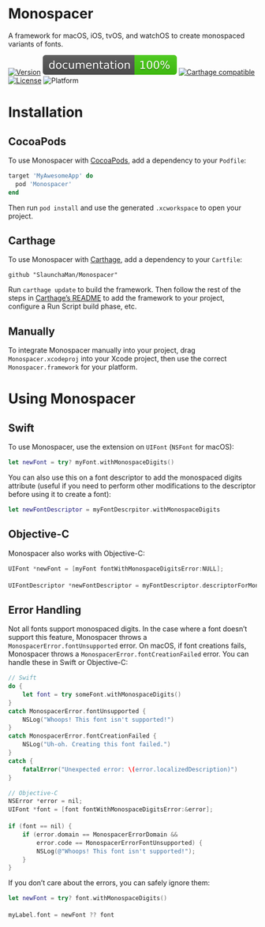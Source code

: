 # Monospacer

A framework for macOS, iOS, tvOS, and watchOS to create monospaced variants of fonts.

[![Version](https://img.shields.io/cocoapods/v/Monospacer.svg?style=flat)](https://cocoapods.org/pods/Monospacer)
[![Documentation](docs/badge.svg)](https://slaunchaman.github.io/Monospacer/)
[![Carthage compatible](https://img.shields.io/badge/Carthage-compatible-4BC51D.svg?style=flat)](https://github.com/Carthage/Carthage)
[![License](https://img.shields.io/cocoapods/l/Monospacer.svg?style=flat)](https://github.com/SlaunchaMan/Monospacer/blob/master/LICENSE)
![Platform](https://img.shields.io/cocoapods/p/Monospacer.svg?style=flat)

# Installation

## CocoaPods

To use Monospacer with [CocoaPods](https://cocoapods.org), add a dependency to your `Podfile`:

```Ruby
target 'MyAwesomeApp' do
  pod 'Monospacer'
end
```

Then run `pod install` and use the generated `.xcworkspace` to open your project.

## Carthage

To use Monospacer with [Carthage](https://github.com/Carthage/Carthage), add a dependency to your `Cartfile`:

```
github "SlaunchaMan/Monospacer"
```

Run `carthage update` to build the framework. Then follow the rest of the steps in [Carthage’s README](https://github.com/Carthage/Carthage#getting-started) to add the framework to your project, configure a Run Script build phase, etc.

## Manually

To integrate Monospacer manually into your project, drag `Monospacer.xcodeproj` into your Xcode project, then use the correct `Monospacer.framework` for your platform.

# Using Monospacer

## Swift

To use Monospacer, use the extension on `UIFont` (`NSFont` for macOS):

```Swift
let newFont = try? myFont.withMonospaceDigits()
```

You can also use this on a font descriptor to add the monospaced digits attribute (useful if you need to perform other modifications to the descriptor before using it to create a font):

```Swift
let newFontDescriptor = myFontDescrpitor.withMonospaceDigits
```

## Objective-C

Monospacer also works with Objective-C:

```Objective-C
UIFont *newFont = [myFont fontWithMonospaceDigitsError:NULL];

UIFontDescriptor *newFontDescriptor = myFontDescriptor.descriptorForMonospaceDigits;
```

## Error Handling

Not all fonts support monospaced digits. In the case where a font doesn’t support this feature, Monospacer throws a `MonospacerError.fontUnsupported` error. On macOS, if font creations fails, Monospacer throws a `MonospacerError.fontCreationFailed` error.  You can handle these in Swift or Objective-C:

```Swift
// Swift
do {
    let font = try someFont.withMonospaceDigits()
}
catch MonospacerError.fontUnsupported {
    NSLog("Whoops! This font isn't supported!")
}
catch MonospacerError.fontCreationFailed {
    NSLog("Uh-oh. Creating this font failed.")
}
catch {
    fatalError("Unexpected error: \(error.localizedDescription)")
}
```

```Objective-C
// Objective-C
NSError *error = nil;
UIFont *font = [font fontWithMonospaceDigitsError:&error];

if (font == nil) {
    if (error.domain == MonospacerErrorDomain &&
        error.code == MonospacerErrorFontUnsupported) {
        NSLog(@"Whoops! This font isn't supported!");
    }
}
```
If you don’t care about the errors, you can safely ignore them:

```Swift
let newFont = try? font.withMonospaceDigits()

myLabel.font = newFont ?? font
```
